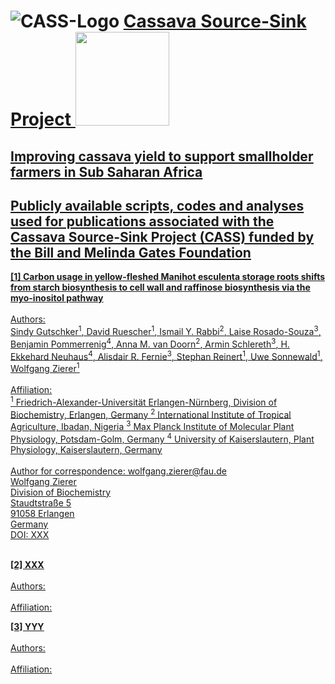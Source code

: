 # ![CASS-Logo](https://cass-research.org/wp-content/uploads/2019/05/CASS-Logo_freigestellt.png) <u>Cassava Source-Sink Project<u/> <img src="https://www.biochemie.nat.fau.de/files/2022/04/bc_logo.png" width="150" height="150"> <br/>
## Improving cassava yield to support smallholder farmers in Sub Saharan Africa<br />
## Publicly available scripts, codes and analyses used for publications associated with the Cassava Source-Sink Project (CASS) funded by the Bill and Melinda Gates Foundation



**[1] Carbon usage in yellow-fleshed Manihot esculenta storage roots shifts from starch biosynthesis to cell wall and raffinose biosynthesis via the myo-inositol pathway**<br /><br />
Authors:<br />
Sindy Gutschker<sup>1</sup>, David Ruescher<sup>1</sup>, Ismail Y. Rabbi<sup>2</sup>, Laise Rosado-Souza<sup>3</sup>, Benjamin Pommerrenig<sup>4</sup>, Anna M. van Doorn<sup>2</sup>, Armin Schlereth<sup>3</sup>, H. Ekkehard Neuhaus<sup>4</sup>, Alisdair R. Fernie<sup>3</sup>, Stephan Reinert<sup>1</sup>, Uwe Sonnewald<sup>1</sup>, Wolfgang Zierer<sup>1</sup><br /><br />
Affiliation:<br />
<sup>1</sup> Friedrich-Alexander-Universität Erlangen-Nürnberg, Division of Biochemistry, Erlangen, Germany
<sup>2</sup> International Institute of Tropical Agriculture, Ibadan, Nigeria
<sup>3</sup> Max Planck Institute of Molecular Plant Physiology, Potsdam-Golm, Germany
<sup>4</sup> University of Kaiserslautern, Plant Physiology, Kaiserslautern, Germany<br /><br />
Author for correspondence: wolfgang.zierer@fau.de<br />
Wolfgang Zierer<br />
Division of Biochemistry<br />
Staudtstraße 5<br />
91058 Erlangen<br />
Germany<br />
DOI: XXX<br /><br />

**[2] XXX**<br /><br />
Authors:<br /><br />
Affiliation:<br />

**[3] YYY**<br /><br />
Authors:<br /><br />
Affiliation:<br />
